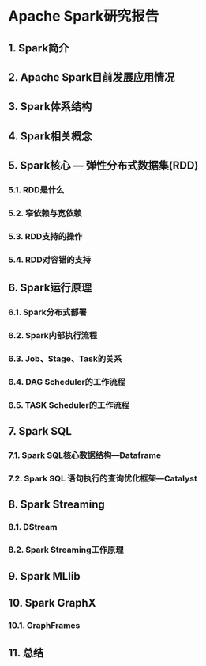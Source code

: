 # Apache Spark研究报告
 ## 1. Spark简介 #

 ## 2. Apache Spark目前发展应用情况 #

  ## 3. Spark体系结构
  ## 4. Spark相关概念 #
  
  ## 5. Spark核⼼ — 弹性分布式数据集(RDD) #

  ### 5.1. RDD是什么 #
  ### 5.2. 窄依赖与宽依赖 #
  ### 5.3. RDD支持的操作 #
  ### 5.4. RDD对容错的支持 #
  
  ## 6. Spark运⾏原理 #

  ### 6.1. Spark分布式部署 #
  ### 6.2. Spark内部执⾏流程 #
  ### 6.3. Job、Stage、Task的关系 #
  ### 6.4. DAG Scheduler的⼯作流程 #
  ### 6.5. TASK Scheduler的⼯作流程 #
  
  ## 7. Spark SQL #

  ### 7.1. Spark SQL核⼼数据结构—Dataframe #
  ### 7.2. Spark SQL 语句执⾏的查询优化框架—Catalyst #
  
  ## 8. Spark Streaming #

  ### 8.1. DStream #
  ### 8.2. Spark Streaming工作原理 #
  
  ## 9. Spark MLlib
  ## 10. Spark GraphX
  ### 10.1. GraphFrames
  
  ## 11. 总结
